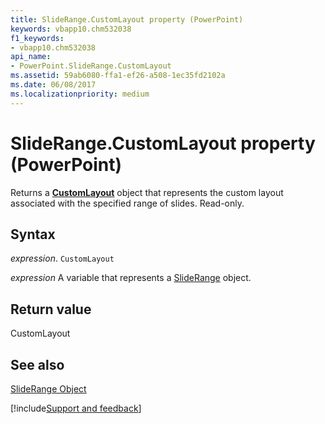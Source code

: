 ```yaml
---
title: SlideRange.CustomLayout property (PowerPoint)
keywords: vbapp10.chm532038
f1_keywords:
- vbapp10.chm532038
api_name:
- PowerPoint.SlideRange.CustomLayout
ms.assetid: 59ab6080-ffa1-ef26-a508-1ec35fd2102a
ms.date: 06/08/2017
ms.localizationpriority: medium
---
```



# SlideRange.CustomLayout property (PowerPoint)

Returns a **[CustomLayout](PowerPoint.CustomLayout.md)** object that represents the custom layout associated with the specified range of slides. Read-only.


## Syntax

_expression_. `CustomLayout`

_expression_ A variable that represents a [SlideRange](PowerPoint.SlideRange.md) object.


## Return value

CustomLayout


## See also


[SlideRange Object](PowerPoint.SlideRange.md)

[!include[Support and feedback](~/includes/feedback-boilerplate.md)]